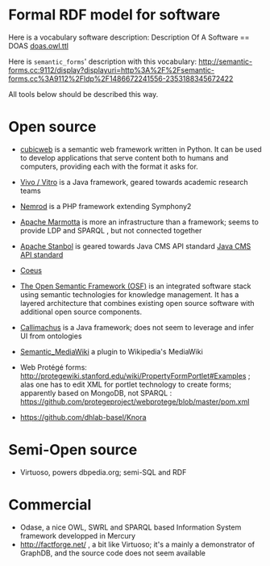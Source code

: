# Formal RDF model for software
Here is a vocabulary software description:
Description Of A Software == DOAS
<a href="http://deductions.github.io/doas.owl.ttl">doas.owl.ttl</a>

Here is `semantic_forms`' description with this vocabulary:
http://semantic-forms.cc:9112/display?displayuri=http%3A%2F%2Fsemantic-forms.cc%3A9112%2Fldp%2F1486672241556-2353188345672422

All tools below should be described this way.

# Open source

- [cubicweb](http://www.cubicweb.org) is a semantic web framework written in Python. It can be used to develop applications that serve content both to humans and computers, providing each with the format it asks for.
- [Vivo / Vitro](http://vitro.mannlib.cornell.edu/) is a Java framework, geared towards academic research teams
- [Nemrod](https://github.com/conjecto/nemrod) is a PHP framework extending Symphony2
- [Apache Marmotta](http://marmotta.apache.org/) is more an infrastructure than a framework; seems to provide LDP and SPARQL , but not connected together
- [Apache Stanbol](https://stanbol.apache.org/overview.html) is geared towards Java CMS API standard [Java CMS API standard](https://en.wikipedia.org/wiki/Content_repository_API_for_Java)
- [Coeus](http://bioinformatics.ua.pt/coeus/documentation/#tutorials)
- [The Open Semantic Framework (OSF)](http://opensemanticframework.org/) is an integrated software stack using semantic technologies for knowledge management. It has a layered architecture that combines existing open source software with additional open source components. 
- [Callimachus](http://callimachusproject.org/)  is a Java framework; does not seem to leverage and infer UI from ontologies 
- [Semantic_MediaWiki](https://www.semantic-mediawiki.org/wiki/Semantic_MediaWiki) a plugin to Wikipedia's MediaWiki
- Web Protégé forms: http://protegewiki.stanford.edu/wiki/PropertyFormPortlet#Examples ; alas one has to edit XML for portlet technology to create forms; apparently based on MongoDB, not SPARQL : https://github.com/protegeproject/webprotege/blob/master/pom.xml

- https://github.com/dhlab-basel/Knora

# Semi-Open source
- Virtuoso, powers dbpedia.org; semi-SQL and RDF

# Commercial
- Odase, a nice OWL, SWRL and SPARQL based Information System framework developped in Mercury
- http://factforge.net/ , a bit like Virtuoso; it's a mainly a demonstrator of GraphDB, and the source code does not seem available


